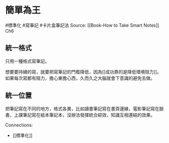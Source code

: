 # 簡單為王
#標準化 #寫筆記 #卡片盒筆記法 
Source: [[Book-How to Take Smart Notes]] Ch6

## 統一格式
只用一種格式寫筆記。

想要要持續的寫，就要把寫筆記的門檻降低，因為[[成功靠的是降低環境阻力]]。如果每次寫都有阻力，擔心東擔心西，久而久之大腦就會下意識的避免去做。

## 統一位置
把筆記寫在不同的地方，格式各異，比如讀書筆記寫在書頁邊緣，電影筆記寫在臉書，上課筆記寫在紙本筆記本，沒辦法發揮統合綜效，知識互相連結的效果。


Connections:
- [[標準化]]
